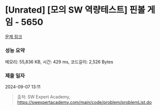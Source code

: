 # [Unrated] [모의 SW 역량테스트] 핀볼 게임 - 5650 

[문제 링크](https://swexpertacademy.com/main/code/problem/problemDetail.do?contestProbId=AWXRF8s6ezEDFAUo) 

### 성능 요약

메모리: 55,836 KB, 시간: 429 ms, 코드길이: 2,526 Bytes

### 제출 일자

2024-09-07 13:11



> 출처: SW Expert Academy, https://swexpertacademy.com/main/code/problem/problemList.do